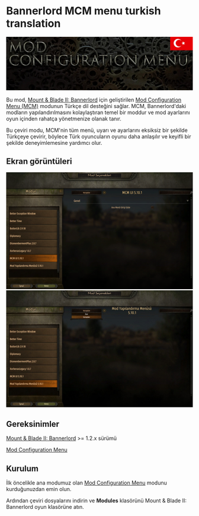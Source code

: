 # Bannerlord MCM menu turkish translation

![MCM Menu](./art/bannerlord-mcm-menu-turkish-translate-cover.jpg)

Bu mod, [Mount & Blade II: Bannerlord](https://www.taleworlds.com/tr/Games/Bannerlord) için geliştirilen [Mod Configuration Menu (MCM)](https://www.nexusmods.com/mountandblade2bannerlord/mods/612) modunun Türkçe dil desteğini sağlar. MCM, Bannerlord'daki modların yapılandırılmasını kolaylaştıran temel bir moddur ve mod ayarlarını oyun içinden rahatça yönetmenize olanak tanır.

Bu çeviri modu, MCM'nin tüm menü, uyarı ve ayarlarını eksiksiz bir şekilde Türkçeye çevirir, böylece Türk oyuncuların oyunu daha anlaşılır ve keyifli bir şekilde deneyimlemesine yardımcı olur. 

## Ekran görüntüleri

![MCM Menu](./art/bannerlord-mcm-menu-turkish-translate-media2.png)
![MCM Menu](./art/bannerlord-mcm-menu-turkish-translate-media3.jpg)

## Gereksinimler
[Mount & Blade II: Bannerlord](https://www.taleworlds.com/tr/Games/Bannerlord) >= 1.2.x sürümü

[Mod Configuration Menu](https://www.nexusmods.com/mountandblade2bannerlord/mods/612)

## Kurulum
İlk öncelikle ana modumuz olan [Mod Configuration Menu](https://www.nexusmods.com/mountandblade2bannerlord/mods/612) modunu kurduğunuzdan emin olun.

Ardından çeviri dosyalarını indirin ve **Modules** klasörünü Mount & Blade II: Bannerlord oyun klasörüne atın.


